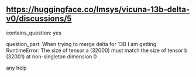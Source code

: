 ## https://huggingface.co/lmsys/vicuna-13b-delta-v0/discussions/5

contains_question: yes

question_part: When trying to merge delta for 13B I am getting RuntimeError: The size of tensor a (32000) must match the size of tensor b (32001) at non-singleton dimension 0

any help  